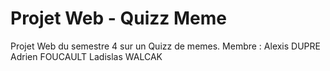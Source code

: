 # Projet Web - Quizz Meme

Projet Web du semestre 4 sur un Quizz de memes.
Membre :
Alexis DUPRE
Adrien FOUCAULT
Ladislas WALCAK
